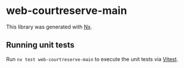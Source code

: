 # web-courtreserve-main

This library was generated with [Nx](https://nx.dev).

## Running unit tests

Run `nx test web-courtreserve-main` to execute the unit tests via [Vitest](https://vitest.dev/).

